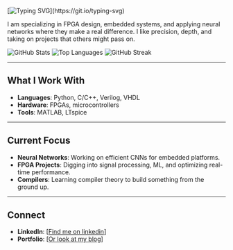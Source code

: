 [![Typing SVG](https://readme-typing-svg.herokuapp.com?color=%2336BCF7&lines=Hello!+I'm+PetrarkaR.;I+love+coding+and+electronics!)](https://git.io/typing-svg)

 I am specializing in FPGA design, embedded systems, and applying neural networks where they make a real difference. I like precision, depth, and taking on projects that others might pass on.

![GitHub Stats](https://github-readme-stats.vercel.app/api?username=PetrarkaR&show_icons=true&theme=dark)
![Top Languages](https://github-readme-stats.vercel.app/api/top-langs/?username=PetrarkaR&layout=compact&theme=dark)
![GitHub Streak](https://github-readme-streak-stats.herokuapp.com/?user=PetrarkaR&theme=dark)



---

## What I Work With

- **Languages**: Python, C/C++, Verilog, VHDL
- **Hardware**: FPGAs, microcontrollers
- **Tools**: MATLAB, LTspice

---

## Current Focus 

- **Neural Networks**: Working on efficient CNNs for embedded platforms.
- **FPGA Projects**: Digging into signal processing, ML, and optimizing real-time performance.
- **Compilers**: Learning compiler theory to build something from the ground up.

---

## Connect

- **LinkedIn**: [[Find me on linkedin](https://www.linkedin.com/in/petar-ristic-894890296/)]
- **Portfolio**: [[Or look at my blog](https://petrarkar.github.io)]
